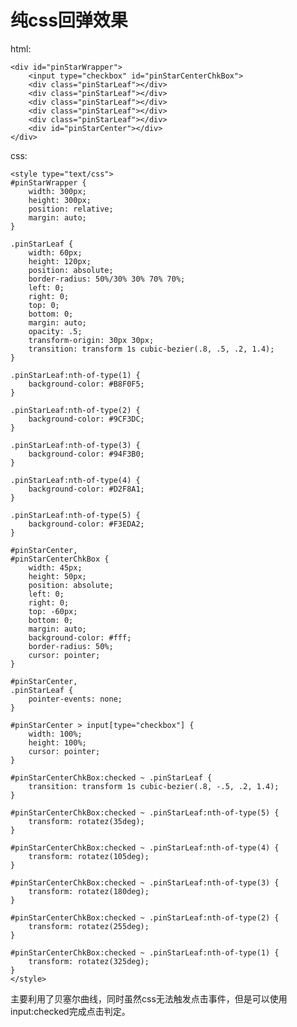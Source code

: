 # 纯css回弹效果

html:

    <div id="pinStarWrapper">
        <input type="checkbox" id="pinStarCenterChkBox">
        <div class="pinStarLeaf"></div>
        <div class="pinStarLeaf"></div>
        <div class="pinStarLeaf"></div>
        <div class="pinStarLeaf"></div>
        <div class="pinStarLeaf"></div>
        <div id="pinStarCenter"></div>
    </div>

css:

    <style type="text/css">
    #pinStarWrapper {
        width: 300px;
        height: 300px;
        position: relative;
        margin: auto;
    }

    .pinStarLeaf {
        width: 60px;
        height: 120px;
        position: absolute;
        border-radius: 50%/30% 30% 70% 70%;
        left: 0;
        right: 0;
        top: 0;
        bottom: 0;
        margin: auto;
        opacity: .5;
        transform-origin: 30px 30px;
        transition: transform 1s cubic-bezier(.8, .5, .2, 1.4);
    }

    .pinStarLeaf:nth-of-type(1) {
        background-color: #B8F0F5;
    }

    .pinStarLeaf:nth-of-type(2) {
        background-color: #9CF3DC;
    }

    .pinStarLeaf:nth-of-type(3) {
        background-color: #94F3B0;
    }

    .pinStarLeaf:nth-of-type(4) {
        background-color: #D2F8A1;
    }

    .pinStarLeaf:nth-of-type(5) {
        background-color: #F3EDA2;
    }

    #pinStarCenter,
    #pinStarCenterChkBox {
        width: 45px;
        height: 50px;
        position: absolute;
        left: 0;
        right: 0;
        top: -60px;
        bottom: 0;
        margin: auto;
        background-color: #fff;
        border-radius: 50%;
        cursor: pointer;
    }

    #pinStarCenter,
    .pinStarLeaf {
        pointer-events: none;
    }

    #pinStarCenter > input[type="checkbox"] {
        width: 100%;
        height: 100%;
        cursor: pointer;
    }

    #pinStarCenterChkBox:checked ~ .pinStarLeaf {
        transition: transform 1s cubic-bezier(.8, -.5, .2, 1.4);
    }

    #pinStarCenterChkBox:checked ~ .pinStarLeaf:nth-of-type(5) {
        transform: rotatez(35deg);
    }

    #pinStarCenterChkBox:checked ~ .pinStarLeaf:nth-of-type(4) {
        transform: rotatez(105deg);
    }

    #pinStarCenterChkBox:checked ~ .pinStarLeaf:nth-of-type(3) {
        transform: rotatez(180deg);
    }

    #pinStarCenterChkBox:checked ~ .pinStarLeaf:nth-of-type(2) {
        transform: rotatez(255deg);
    }

    #pinStarCenterChkBox:checked ~ .pinStarLeaf:nth-of-type(1) {
        transform: rotatez(325deg);
    }
    </style>

主要利用了贝塞尔曲线，同时虽然css无法触发点击事件，但是可以使用input:checked完成点击判定。